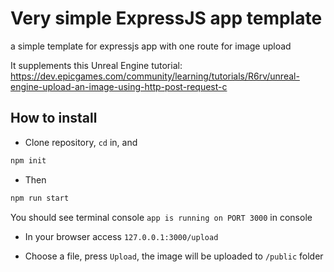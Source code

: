 # Very simple ExpressJS app template
a simple template for expressjs app with one route for image upload

It supplements this Unreal Engine tutorial:
https://dev.epicgames.com/community/learning/tutorials/R6rv/unreal-engine-upload-an-image-using-http-post-request-c

## How to install

- Clone repository, `cd` in, and
```bash
npm init
```
- Then
```bash
npm run start
```

You should see terminal console `app is running on PORT 3000` in console

- In your browser access `127.0.0.1:3000/upload`

- Choose a file, press `Upload`, the image will be uploaded to `/public` folder
